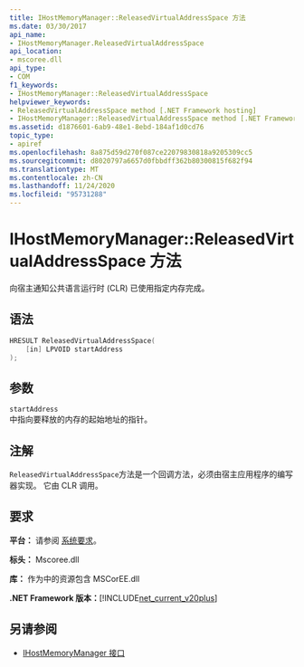 ```yaml
---
title: IHostMemoryManager::ReleasedVirtualAddressSpace 方法
ms.date: 03/30/2017
api_name:
- IHostMemoryManager.ReleasedVirtualAddressSpace
api_location:
- mscoree.dll
api_type:
- COM
f1_keywords:
- IHostMemoryManager::ReleasedVirtualAddressSpace
helpviewer_keywords:
- ReleasedVirtualAddressSpace method [.NET Framework hosting]
- IHostMemoryManager::ReleasedVirtualAddressSpace method [.NET Framework hosting]
ms.assetid: d1876601-6ab9-48e1-8ebd-184af1d0cd76
topic_type:
- apiref
ms.openlocfilehash: 8a875d59d270f087ce22079830818a9205309cc5
ms.sourcegitcommit: d8020797a6657d0fbbdff362b80300815f682f94
ms.translationtype: MT
ms.contentlocale: zh-CN
ms.lasthandoff: 11/24/2020
ms.locfileid: "95731288"
---
```

# <a name="ihostmemorymanagerreleasedvirtualaddressspace-method"></a>IHostMemoryManager::ReleasedVirtualAddressSpace 方法

向宿主通知公共语言运行时 (CLR) 已使用指定内存完成。  
  
## <a name="syntax"></a>语法  
  
```cpp  
HRESULT ReleasedVirtualAddressSpace(  
    [in] LPVOID startAddress  
);  
```  
  
## <a name="parameters"></a>参数  

 `startAddress`  
 中指向要释放的内存的起始地址的指针。  
  
## <a name="remarks"></a>注解  

 `ReleasedVirtualAddressSpace`方法是一个回调方法，必须由宿主应用程序的编写器实现。 它由 CLR 调用。  
  
## <a name="requirements"></a>要求  

 **平台：** 请参阅 [系统要求](../../get-started/system-requirements.md)。  
  
 **标头：** Mscoree.dll  
  
 **库：** 作为中的资源包含 MSCorEE.dll  
  
 **.NET Framework 版本：**[!INCLUDE[net_current_v20plus](../../../../includes/net-current-v20plus-md.md)]  
  
## <a name="see-also"></a>另请参阅

- [IHostMemoryManager 接口](ihostmemorymanager-interface.md)
